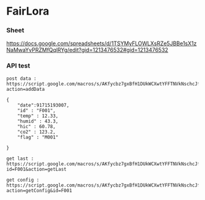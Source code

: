 # FairLora

### Sheet
https://docs.google.com/spreadsheets/d/1TSYMyFLOWLXsRZe5JBBe1sX1zNaMwaYvPRZMfQqlRYg/edit?gid=1213476532#gid=1213476532

### API test
```
post data : https://script.google.com/macros/s/AKfycbz7gxBfH1DUkWCXwtYFFTNVkNschcJfjCdh8WyXNjvKmOfUefk4Hwf3UxeEy5Y8S8ffrQ/exec?action=addData
```
```
{
    "date":91715193007,
    "id" : "F001",
    "temp" : 12.33,
    "humid" : 43.3,
    "hic" : 60.78,
    "co2" : 123.2,
    "flag" : "M001"

}
```
```
get last : https://script.google.com/macros/s/AKfycbz7gxBfH1DUkWCXwtYFFTNVkNschcJfjCdh8WyXNjvKmOfUefk4Hwf3UxeEy5Y8S8ffrQ/exec?id=F001&action=getLast
```
```
get config : https://script.google.com/macros/s/AKfycbz7gxBfH1DUkWCXwtYFFTNVkNschcJfjCdh8WyXNjvKmOfUefk4Hwf3UxeEy5Y8S8ffrQ/exec?action=getConfig&id=F001
```


